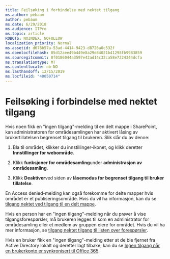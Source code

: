 ```yaml
---
title: Feilsøking i forbindelse med nektet tilgang
ms.author: pebaum
author: pebaum
ms.date: 6/29/2018
ms.audience: ITPro
ms.topic: article
ROBOTS: NOINDEX, NOFOLLOW
localization_priority: Normal
ms.assetid: d678b57a-53ad-4414-9423-d8726a0c532f
ms.openlocfilehash: 05d12aee49b449e8a29e84021b41298fb9983859
ms.sourcegitcommit: 0f0186044a3597e42ad14c32ca58e7224344dcfa
ms.translationtype: MT
ms.contentlocale: nb-NO
ms.lasthandoff: 12/15/2019
ms.locfileid: "40050714"
---
```

# <a name="troubleshoot-access-denied-messages"></a>Feilsøking i forbindelse med nektet tilgang

Hvis noen fikk en "ingen tilgang"-melding til en delt mappe i SharePoint, kan administratoren for områdesamlingen har aktivert låsing av brukertillatelsen begrenset tilgang til brukeren. Slik slår du av denne: 
  
1. Bla til området, klikker du innstillinger-ikonet, og klikk deretter **Innstillinger for webområde**.
    
2. Klikk **funksjoner for områdesamling**under **administrasjon av områdesamling**.
    
3. Klikk **Deaktiver**ved siden av **låsemodus for begrenset tilgang til bruker tillatelse**.
    
En Access denied-melding kan også forekomme for delte mapper hvis området er et publiseringsområde. Hvis du vil ha informasjon, kan du se [tilgang nektet ved tilgang til en delt mappe](https://go.microsoft.com/fwlink/?linkid=2004317).
  
Hvis en person har en "ingen tilgang"-melding når du prøver å vise tilgangsforespørsler, må brukeren legges til som en administrator for områdesamling eller et medlem av gruppen eiere for området. Hvis du vil ha mer informasjon, se [tilgang nektet tilgang til listen over forespørsler](https://go.microsoft.com/fwlink/?linkid=2004220).
  
Hvis en bruker fikk en "ingen tilgang"-melding etter at de ble fjernet fra Active Directory lokalt og deretter lagt tilbake, kan du se [Ingen tilgang når en brukerkonto er synkronisert til Office 365](https://go.microsoft.com/fwlink/?linkid=2004318).
  

